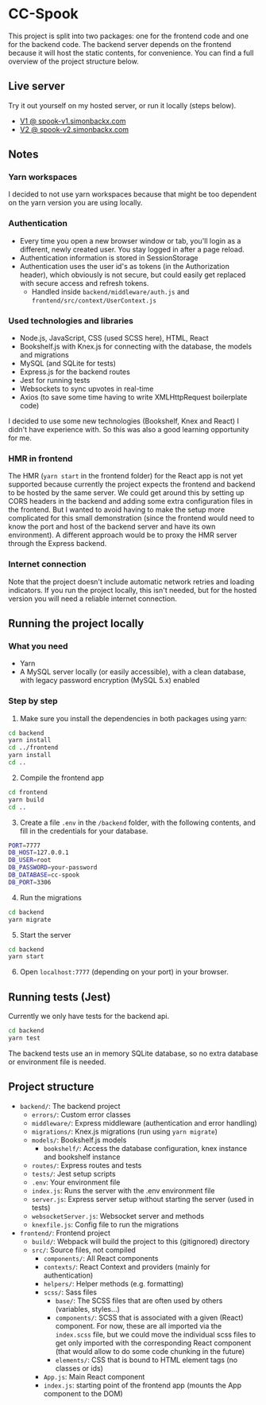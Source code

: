 # CC-Spook

This project is split into two packages: one for the frontend code and one for the backend code. The backend server depends on the frontend because it will host the static contents, for convenience. You can find a full overview of the project structure below.

## Live server

Try it out yourself on my hosted server, or run it locally (steps below).

- [V1 @ spook-v1.simonbackx.com](http://spook-v1.simonbackx.com)
- [V2 @ spook-v2.simonbackx.com](http://spook-v2.simonbackx.com)

## Notes

### Yarn workspaces

I decided to not use yarn workspaces because that might be too dependent on the yarn version you are using locally.

### Authentication

- Every time you open a new browser window or tab, you'll login as a different, newly created user. You stay logged in after a page reload.
- Authentication information is stored in SessionStorage
- Authentication uses the user id's as tokens (in the Authorization header), which obviously is not secure, but could easily get replaced with secure access and refresh tokens.
    - Handled inside `backend/middleware/auth.js` and `frontend/src/context/UserContext.js`

### Used technologies and libraries

- Node.js, JavaScript, CSS (used SCSS here), HTML, React
- Bookshelf.js with Knex.js for connecting with the database, the models and migrations
- MySQL (and SQLite for tests)
- Express.js for the backend routes
- Jest for running tests
- Websockets to sync upvotes in real-time
- Axios (to save some time having to write XMLHttpRequest boilerplate code)

I decided to use some new technologies (Bookshelf, Knex and React) I didn't have experience with. So this was also a good learning opportunity for me.

### HMR in frontend

The HMR (`yarn start` in the frontend folder) for the React app is not yet supported because currently the project expects the frontend and backend to be hosted by the same server. We could get around this by setting up CORS headers in the backend and adding some extra configuration files in the frontend. But I wanted to avoid having to make the setup more complicated for this small demonstration (since the frontend would need to know the port and host of the backend server and have its own environment). A different approach would be to proxy the HMR server through the Express backend.

### Internet connection

Note that the project doesn't include automatic network retries and loading indicators. If you run the project locally, this isn't needed, but for the hosted version you will need a reliable internet connection.

## Running the project locally

### What you need

- Yarn
- A MySQL server locally (or easily accessible), with a clean database, with legacy password encryption (MySQL 5.x) enabled

### Step by step

1. Make sure you install the dependencies in both packages using yarn:
```bash
cd backend
yarn install
cd ../frontend
yarn install
cd ..
```

2. Compile the frontend app
```bash
cd frontend
yarn build
cd ..
```

3. Create a file `.env` in the `/backend` folder, with the following contents, and fill in the credentials for your database.

```bash
PORT=7777
DB_HOST=127.0.0.1
DB_USER=root
DB_PASSWORD=your-password
DB_DATABASE=cc-spook
DB_PORT=3306
```

4. Run the migrations
```bash
cd backend
yarn migrate
```

5. Start the server
```bash
cd backend
yarn start
```

6. Open `localhost:7777` (depending on your port) in your browser.

## Running tests (Jest)

Currently we only have tests for the backend api.

```bash
cd backend
yarn test
```

The backend tests use an in memory SQLite database, so no extra database or environment file is needed.

## Project structure

- `backend/`: The backend project
    - `errors/`: Custom error classes
    - `middleware/`: Express middleware (authentication and error handling)
    - `migrations/`: Knex.js migrations (run using `yarn migrate`)
    - `models/`: Bookshelf.js models
        - `bookshelf/`: Access the database configuration, knex instance and bookshelf instance
    - `routes/`: Express routes and tests
    - `tests/`: Jest setup scripts
    - `.env`: Your environment file
    - `index.js`: Runs the server with the .env environment file
    - `server.js`: Express server setup without starting the server (used in tests)
    - `websocketServer.js`: Websocket server and methods
    - `knexfile.js`: Config file to run the migrations
- `frontend/`: Frontend project
    - `build/`: Webpack will build the project to this (gitignored) directory
    - `src/`: Source files, not compiled
        - `components/`: All React components
        - `contexts/`: React Context and providers (mainly for authentication)
        - `helpers/`: Helper methods (e.g. formatting)
        - `scss/`: Sass files
            - `base/`: The SCSS files that are often used by others (variables, styles...)
            - `components/`: SCSS that is associated with a given (React) component. For now, these are all imported via the `index.scss` file, but we could move the individual scss files to get only imported with the corresponding React component (that would allow to do some code chunking in the future)
            - `elements/`: CSS that is bound to HTML element tags (no classes or ids)
        - `App.js`: Main React component
        - `index.js`: starting point of the frontend app (mounts the App component to the DOM)